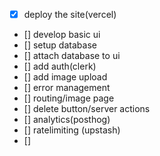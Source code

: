 - [x] deploy the site(vercel)
- [] develop basic ui
- [] setup database
- [] attach database to ui
- [] add auth(clerk)
- [] add image upload
- [] error management
- [] routing/image page
- [] delete button/server actions
- [] analytics(posthog)
- [] ratelimiting (upstash)
- [] 